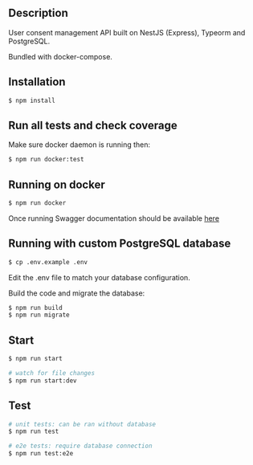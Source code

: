 ## Description

User consent management API built on NestJS (Express), Typeorm and PostgreSQL.

Bundled with docker-compose.

## Installation

```bash
$ npm install
```

## Run all tests and check coverage

Make sure docker daemon is running then:

```bash
$ npm run docker:test
```

## Running on docker

```bash
$ npm run docker
```

Once running Swagger documentation should be available [here](http://localhost:3000/api)

## Running with custom PostgreSQL database

```bash
$ cp .env.example .env
```

Edit the .env file to match your database configuration.

Build the code and migrate the database:

```bash
$ npm run build
$ npm run migrate
```

## Start

```bash
$ npm run start

# watch for file changes
$ npm run start:dev
```

## Test

```bash
# unit tests: can be ran without database
$ npm run test

# e2e tests: require database connection
$ npm run test:e2e
```
